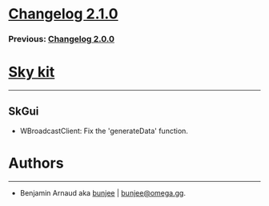 # [Changelog 2.1.0](https://omega.gg/Sky/changes/2.1.0.html)

### Previous: [Changelog 2.0.0](2.0.0.html)

# [Sky kit](https://omega.gg/Sky)
---

## SkGui

- WBroadcastClient: Fix the 'generateData' function.


# Authors
---

- Benjamin Arnaud aka [bunjee](https://bunjee.me) | <bunjee@omega.gg>.
